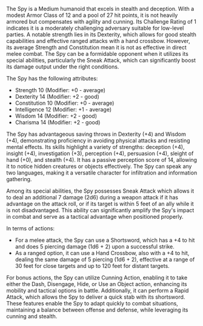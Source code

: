 The Spy is a Medium humanoid that excels in stealth and deception. With a modest Armor Class of 12 and a pool of 27 hit points, it is not heavily armored but compensates with agility and cunning. Its Challenge Rating of 1 indicates it is a moderately challenging adversary suitable for low-level parties. A notable strength lies in its Dexterity, which allows for good stealth capabilities and effective ranged attacks with a hand crossbow. However, its average Strength and Constitution mean it is not as effective in direct melee combat. The Spy can be a formidable opponent when it utilizes its special abilities, particularly the Sneak Attack, which can significantly boost its damage output under the right conditions.

The Spy has the following attributes:
- Strength 10 (Modifier: +0 - average)
- Dexterity 14 (Modifier: +2 - good)
- Constitution 10 (Modifier: +0 - average)
- Intelligence 12 (Modifier: +1 - average)
- Wisdom 14 (Modifier: +2 - good)
- Charisma 14 (Modifier: +2 - good)

The Spy has advantageous saving throws in Dexterity (+4) and Wisdom (+4), demonstrating proficiency in avoiding physical attacks and resisting mental effects. Its skills highlight a variety of strengths: deception (+4), insight (+4), investigation (+3), perception (+4), persuasion (+4), sleight of hand (+0), and stealth (+4). It has a passive perception score of 14, allowing it to notice hidden creatures or objects effectively. The Spy can speak any two languages, making it a versatile character for infiltration and information gathering.

Among its special abilities, the Spy possesses Sneak Attack which allows it to deal an additional 7 damage (2d6) during a weapon attack if it has advantage on the attack roll, or if its target is within 5 feet of an ally while it is not disadvantaged. This ability can significantly amplify the Spy's impact in combat and serve as a tactical advantage when positioned properly.

In terms of actions:
- For a melee attack, the Spy can use a Shortsword, which has a +4 to hit and does 5 piercing damage (1d6 + 2) upon a successful strike.
- As a ranged option, it can use a Hand Crossbow, also with a +4 to hit, dealing the same damage of 5 piercing (1d6 + 2), effective at a range of 30 feet for close targets and up to 120 feet for distant targets.

For bonus actions, the Spy can utilize Cunning Action, enabling it to take either the Dash, Disengage, Hide, or Use an Object action, enhancing its mobility and tactical options in battle. Additionally, it can perform a Rapid Attack, which allows the Spy to deliver a quick stab with its shortsword. These features enable the Spy to adapt quickly to combat situations, maintaining a balance between offense and defense, while leveraging its cunning and stealth.